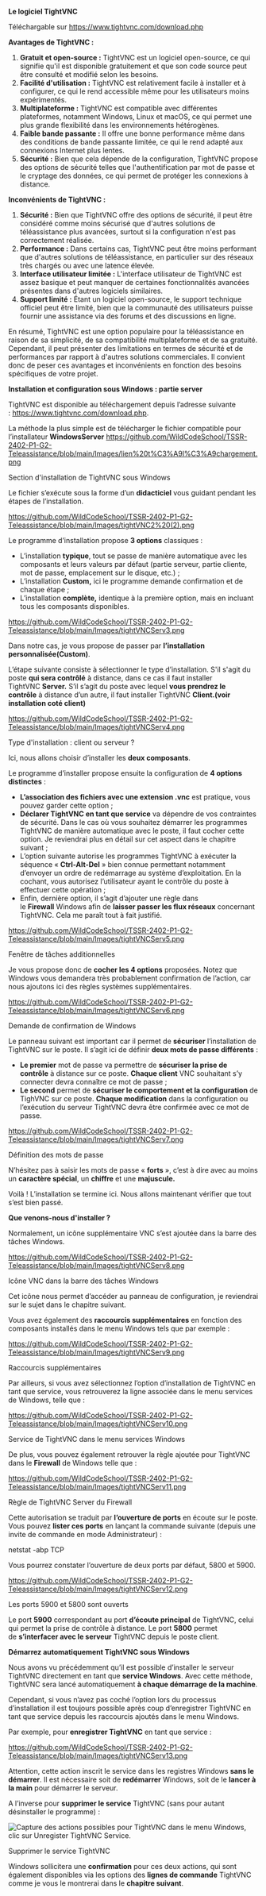 ﻿**Le logiciel TightVNC**

Téléchargable sur https://www.tightvnc.com/download.php 

**Avantages de TightVNC :**

1. **Gratuit et open-source :** TightVNC est un logiciel open-source, ce qui signifie qu'il est disponible gratuitement et que son code source peut être consulté et modifié selon les besoins.
1. **Facilité d'utilisation :** TightVNC est relativement facile à installer et à configurer, ce qui le rend accessible même pour les utilisateurs moins expérimentés.
1. **Multiplateforme :** TightVNC est compatible avec différentes plateformes, notamment Windows, Linux et macOS, ce qui permet une plus grande flexibilité dans les environnements hétérogènes.
1. **Faible bande passante :** Il offre une bonne performance même dans des conditions de bande passante limitée, ce qui le rend adapté aux connexions Internet plus lentes.
1. **Sécurité :** Bien que cela dépende de la configuration, TightVNC propose des options de sécurité telles que l'authentification par mot de passe et le cryptage des données, ce qui permet de protéger les connexions à distance.

**Inconvénients de TightVNC :**

1. **Sécurité :** Bien que TightVNC offre des options de sécurité, il peut être considéré comme moins sécurisé que d'autres solutions de téléassistance plus avancées, surtout si la configuration n'est pas correctement réalisée.
1. **Performance :** Dans certains cas, TightVNC peut être moins performant que d'autres solutions de téléassistance, en particulier sur des réseaux très chargés ou avec une latence élevée.
1. **Interface utilisateur limitée :** L'interface utilisateur de TightVNC est assez basique et peut manquer de certaines fonctionnalités avancées présentes dans d'autres logiciels similaires.
1. **Support limité :** Étant un logiciel open-source, le support technique officiel peut être limité, bien que la communauté des utilisateurs puisse fournir une assistance via des forums et des discussions en ligne.

En résumé, TightVNC est une option populaire pour la téléassistance en raison de sa simplicité, de sa compatibilité multiplateforme et de sa gratuité. Cependant, il peut présenter des limitations en termes de sécurité et de performances par rapport à d'autres solutions commerciales. Il convient donc de peser ces avantages et inconvénients en fonction des besoins spécifiques de votre projet.





**Installation et configuration sous Windows : partie server**

TightVNC est disponible au téléchargement depuis l’adresse suivante : <https://www.tightvnc.com/download.php>.

La méthode la plus simple est de télécharger le fichier compatible pour l’installateur **WindowsServer**
https://github.com/WildCodeSchool/TSSR-2402-P1-G2-Teleassistance/blob/main/Images/lien%20t%C3%A9l%C3%A9chargement.png

Section d'installation de TightVNC sous Windows

Le fichier s’exécute sous la forme d’un **didacticiel** vous guidant pendant les étapes de l’installation.

https://github.com/WildCodeSchool/TSSR-2402-P1-G2-Teleassistance/blob/main/Images/tightVNC2%20(2).png










Le programme d’installation propose **3 options** classiques :

- L’installation **typique**, tout se passe de manière automatique avec les composants et leurs valeurs par défaut (partie serveur, partie cliente, mot de passe, emplacement sur le disque, etc.) ;
- L’installation **Custom,** ici le programme demande confirmation et de chaque étape ;
- L’installation **complète,** identique à la première option, mais en incluant tous les composants disponibles. 

https://github.com/WildCodeSchool/TSSR-2402-P1-G2-Teleassistance/blob/main/Images/tightVNCServ3.png

Dans notre cas, je vous propose de passer par **l’installation personnalisée(Custom)**.













L’étape suivante consiste à sélectionner le type d’installation. S'il s'agit du poste **qui sera contrôlé** à distance, dans ce cas il faut installer TightVNC **Server.** S’il s’agit du poste avec lequel **vous prendrez le contrôle** à distance d’un autre, il faut installer TightVNC **Client.(voir installation coté client)**


https://github.com/WildCodeSchool/TSSR-2402-P1-G2-Teleassistance/blob/main/Images/tightVNCServ4.png

Type d'installation : client ou serveur ?

Ici, nous allons choisir d’installer les **deux composants**.











Le programme d’installer propose ensuite la configuration de **4 options distinctes** :

- **L’association des fichiers avec une extension .vnc** est pratique, vous pouvez garder cette option ;
- **Déclarer TightVNC en tant que service** va dépendre de vos contraintes de sécurité. Dans le cas où vous souhaitez démarrer les programmes TightVNC de manière automatique avec le poste, il faut cocher cette option. Je reviendrai plus en détail sur cet aspect dans le chapitre suivant ;
- L’option suivante autorise les programmes TightVNC à exécuter la séquence « **Ctrl-Alt-Del** » bien connue permettant notamment d’envoyer un ordre de redémarrage au système d’exploitation. En la cochant, vous autorisez l’utilisateur ayant le contrôle du poste à effectuer cette opération ;
- Enfin, dernière option, il s’agit d’ajouter une règle dans le **Firewall** Windows afin de **laisser passer les flux réseaux** concernant TightVNC. Cela me paraît tout à fait justifié.

https://github.com/WildCodeSchool/TSSR-2402-P1-G2-Teleassistance/blob/main/Images/tightVNCServ5.png

Fenêtre de tâches additionnelles

Je vous propose donc de **cocher les 4 options** proposées. Notez que Windows vous demandera très probablement confirmation de l’action, car nous ajoutons ici des règles systèmes supplémentaires.








https://github.com/WildCodeSchool/TSSR-2402-P1-G2-Teleassistance/blob/main/Images/tightVNCServ6.png

Demande de confirmation de Windows

Le panneau suivant est important car il permet de **sécuriser** l’installation de TightVNC sur le poste. Il s’agit ici de définir **deux mots de passe différents** :

- **Le premier** mot de passe va permettre de **sécuriser la prise de contrôle** à distance sur ce poste. **Chaque client** VNC souhaitant s’y connecter devra connaître ce mot de passe ;
- **Le second** permet de **sécuriser le comportement et la configuration** de TighVNC sur ce poste. **Chaque modification** dans la configuration ou l’exécution du serveur TightVNC devra être confirmée avec ce mot de passe.





















https://github.com/WildCodeSchool/TSSR-2402-P1-G2-Teleassistance/blob/main/Images/tightVNCServ7.png


Définition des mots de passe

N’hésitez pas à saisir les mots de passe « **forts** », c’est à dire avec au moins un **caractère spécial**, un **chiffre** et une **majuscule.**













Voilà ! L’installation se termine ici. Nous allons maintenant vérifier que tout s’est bien passé.

**Que venons-nous d'installer ?**

Normalement, un icône supplémentaire VNC s’est ajoutée dans la barre des tâches Windows.


https://github.com/WildCodeSchool/TSSR-2402-P1-G2-Teleassistance/blob/main/Images/tightVNCServ8.png

Icône VNC dans la barre des tâches Windows

Cet icône nous permet d’accéder au panneau de configuration, je reviendrai sur le sujet dans le chapitre suivant.

Vous avez également des **raccourcis supplémentaires** en fonction des composants installés dans le menu Windows tels que par exemple : 

https://github.com/WildCodeSchool/TSSR-2402-P1-G2-Teleassistance/blob/main/Images/tightVNCServ9.png

Raccourcis supplémentaires 


Par ailleurs, si vous avez sélectionnez l’option d’installation de TightVNC en tant que service, vous retrouverez la ligne associée dans le menu services de Windows, telle que :

https://github.com/WildCodeSchool/TSSR-2402-P1-G2-Teleassistance/blob/main/Images/tightVNCServ10.png


Service de TightVNC dans le menu services Windows

De plus, vous pouvez également retrouver la règle ajoutée pour TightVNC dans le **Firewall** de Windows telle que :

https://github.com/WildCodeSchool/TSSR-2402-P1-G2-Teleassistance/blob/main/Images/tightVNCServ11.png



Règle de TightVNC Server du Firewall


Cette autorisation se traduit par **l’ouverture de ports** en écoute sur le poste. Vous pouvez **lister ces ports** en lançant la commande suivante (depuis une invite de commande en mode Administrateur) :

netstat -abp TCP

Vous pourrez constater l’ouverture de deux ports par défaut, 5800 et 5900.

https://github.com/WildCodeSchool/TSSR-2402-P1-G2-Teleassistance/blob/main/Images/tightVNCServ12.png


Les ports 5900 et 5800 sont ouverts

Le port **5900** correspondant au port **d’écoute principal** de TightVNC, celui qui permet la prise de contrôle à distance. Le port **5800** permet de **s’interfacer avec le serveur** TightVNC depuis le poste client.

**Démarrez automatiquement TightVNC sous Windows**

Nous avons vu précédemment qu’il est possible d’installer le serveur TightVNC directement en tant que **service Windows**. Avec cette méthode, TightVNC sera lancé automatiquement **à chaque démarrage de la machine**.

Cependant, si vous n’avez pas coché l’option lors du processus d’installation il est toujours possible après coup d’enregistrer TightVNC en tant que service depuis les raccourcis ajoutés dans le menu Windows.

Par exemple, pour **enregistrer TightVNC** en tant que service :

https://github.com/WildCodeSchool/TSSR-2402-P1-G2-Teleassistance/blob/main/Images/tightVNCServ13.png


Attention, cette action inscrit le service dans les registres Windows **sans le démarrer**. Il est nécessaire soit de **redémarrer** Windows, soit de le **lancer à la main** pour démarrer le serveur.








A l’inverse pour **supprimer le service** TightVNC (sans pour autant désinstaller le programme) :

![Capture des actions possibles pour TightVNC dans le menu Windows, clic sur Unregister TightVNC Service.](Aspose.Words.0af24a61-a349-4af6-8030-9ca6306b37b1.016.png)


Supprimer le service TightVNC

Windows sollicitera une **confirmation** pour ces deux actions, qui sont également disponibles via les options des **lignes de commande** TightVNC comme je vous le montrerai dans le **chapitre suivant**.

